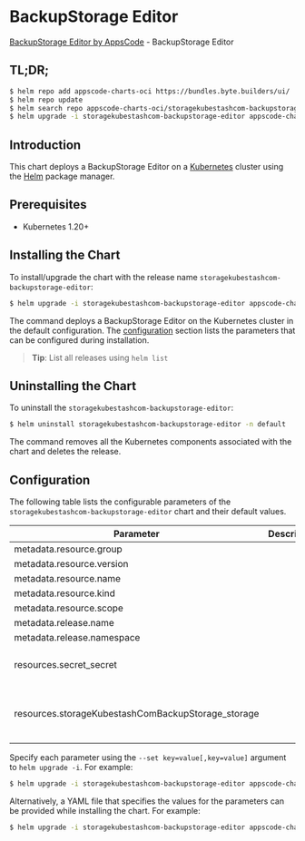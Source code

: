 # BackupStorage Editor

[BackupStorage Editor by AppsCode](https://appscode.com) - BackupStorage Editor

## TL;DR;

```bash
$ helm repo add appscode-charts-oci https://bundles.byte.builders/ui/
$ helm repo update
$ helm search repo appscode-charts-oci/storagekubestashcom-backupstorage-editor --version=v0.5.0
$ helm upgrade -i storagekubestashcom-backupstorage-editor appscode-charts-oci/storagekubestashcom-backupstorage-editor -n default --create-namespace --version=v0.5.0
```

## Introduction

This chart deploys a BackupStorage Editor on a [Kubernetes](http://kubernetes.io) cluster using the [Helm](https://helm.sh) package manager.

## Prerequisites

- Kubernetes 1.20+

## Installing the Chart

To install/upgrade the chart with the release name `storagekubestashcom-backupstorage-editor`:

```bash
$ helm upgrade -i storagekubestashcom-backupstorage-editor appscode-charts-oci/storagekubestashcom-backupstorage-editor -n default --create-namespace --version=v0.5.0
```

The command deploys a BackupStorage Editor on the Kubernetes cluster in the default configuration. The [configuration](#configuration) section lists the parameters that can be configured during installation.

> **Tip**: List all releases using `helm list`

## Uninstalling the Chart

To uninstall the `storagekubestashcom-backupstorage-editor`:

```bash
$ helm uninstall storagekubestashcom-backupstorage-editor -n default
```

The command removes all the Kubernetes components associated with the chart and deletes the release.

## Configuration

The following table lists the configurable parameters of the `storagekubestashcom-backupstorage-editor` chart and their default values.

|                     Parameter                      | Description |                                                                                                                                                                                                     Default                                                                                                                                                                                                     |
|----------------------------------------------------|-------------|-----------------------------------------------------------------------------------------------------------------------------------------------------------------------------------------------------------------------------------------------------------------------------------------------------------------------------------------------------------------------------------------------------------------|
| metadata.resource.group                            |             | <code>storage.kubestash.com</code>                                                                                                                                                                                                                                                                                                                                                                              |
| metadata.resource.version                          |             | <code>v1alpha1</code>                                                                                                                                                                                                                                                                                                                                                                                           |
| metadata.resource.name                             |             | <code>backupstorages</code>                                                                                                                                                                                                                                                                                                                                                                                     |
| metadata.resource.kind                             |             | <code>BackupStorage</code>                                                                                                                                                                                                                                                                                                                                                                                      |
| metadata.resource.scope                            |             | <code>Namespaced</code>                                                                                                                                                                                                                                                                                                                                                                                         |
| metadata.release.name                              |             | <code>RELEASE-NAME</code>                                                                                                                                                                                                                                                                                                                                                                                       |
| metadata.release.namespace                         |             | <code>default</code>                                                                                                                                                                                                                                                                                                                                                                                            |
| resources.secret_secret                            |             | <code>{"apiVersion":"v1","data":{"AWS_ACCESS_KEY_ID":"\u003cAWS Access Key ID\u003e","AWS_SECRET_ACCESS_KEY":"\u003cAWS Secret Access Key\u003e"},"kind":"Secret","metadata":{"name":"s3-secret","namespace":""},"type":"Opaque"}</code>                                                                                                                                                                        |
| resources.storageKubestashComBackupStorage_storage |             | <code>{"apiVersion":"storage.kubestash.com/v1alpha1","kind":"BackupStorage","metadata":{"name":"s3-storage","namespace":"demo"},"spec":{"default":true,"deletionPolicy":"WipeOut","storage":{"provider":"s3","s3":{"bucket":"kubestash-demo","endpoint":"s3.amazonaws.com","prefix":"/kubestash-backup","region":"us-west-1","secret":"s3-secret"}},"usagePolicy":{"allowedNamespaces":{"from":"All"}}}}</code> |


Specify each parameter using the `--set key=value[,key=value]` argument to `helm upgrade -i`. For example:

```bash
$ helm upgrade -i storagekubestashcom-backupstorage-editor appscode-charts-oci/storagekubestashcom-backupstorage-editor -n default --create-namespace --version=v0.5.0 --set metadata.resource.group=storage.kubestash.com
```

Alternatively, a YAML file that specifies the values for the parameters can be provided while
installing the chart. For example:

```bash
$ helm upgrade -i storagekubestashcom-backupstorage-editor appscode-charts-oci/storagekubestashcom-backupstorage-editor -n default --create-namespace --version=v0.5.0 --values values.yaml
```
